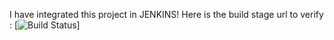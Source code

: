 I have integrated this project in JENKINS! Here is the build stage url to verify :
[![Build Status](http://localhost:8080/job/SeleniumPythonTesting/badge/icon)]

